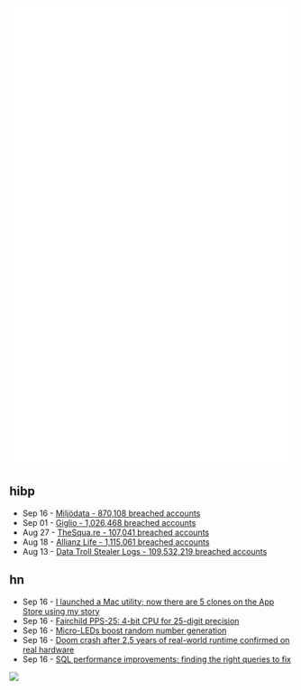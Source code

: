 ![Metrics](https://raw.githubusercontent.com/phixion/phixion/master/metrics.svg)

## hibp

<!--
for https://github.com/phixion/phixion/blob/main/.github/workflows/feeds.yml
-->
<!--START_SECTION:haveibeenpwnd-->
- Sep 16 - [Miljödata - 870,108 breached accounts](https://haveibeenpwned.com/Breach/Miljodata)
- Sep 01 - [Giglio - 1,026,468 breached accounts](https://haveibeenpwned.com/Breach/Giglio)
- Aug 27 - [TheSqua.re - 107,041 breached accounts](https://haveibeenpwned.com/Breach/TheSquare)
- Aug 18 - [Allianz Life - 1,115,061 breached accounts](https://haveibeenpwned.com/Breach/AllianzLife)
- Aug 13 - [Data Troll Stealer Logs - 109,532,219 breached accounts](https://haveibeenpwned.com/Breach/DataTrollStealerLogs)
<!--END_SECTION:haveibeenpwnd-->

## hn

<!--
for https://github.com/phixion/phixion/blob/main/.github/workflows/feeds.yml
-->
<!--START_SECTION:hn-->
- Sep 16 - [I launched a Mac utility; now there are 5 clones on the App Store using my story](https://news.ycombinator.com/item?id=45269827)
- Sep 16 - [Fairchild PPS-25: 4-bit CPU for 25-digit precision](https://www.cpushack.com/2025/02/01/fairchild-pps-25-4-bit-cpu-for-25-digit-precision/)
- Sep 16 - [Micro-LEDs boost random number generation](https://discovery.kaust.edu.sa/en/article/25936/micro-leds-boost-random-number-generation/)
- Sep 16 - [Doom crash after 2.5 years of real-world runtime confirmed on real hardware](https://lenowo.org/viewtopic.php?t=31)
- Sep 16 - [SQL performance improvements: finding the right queries to fix](https://ohdear.app/news-and-updates/sql-performance-improvements-finding-the-right-queries-to-fix-part-1)
<!--END_SECTION:hn-->

<!--
for https://yhype.me
-->
![](https://hit.yhype.me/github/profile?user_id=13013670)
